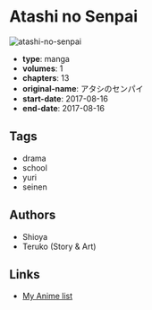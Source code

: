 # Atashi no Senpai

![atashi-no-senpai](https://cdn.myanimelist.net/images/manga/3/222051.jpg)

-   **type**: manga
-   **volumes**: 1
-   **chapters**: 13
-   **original-name**: アタシのセンパイ
-   **start-date**: 2017-08-16
-   **end-date**: 2017-08-16

## Tags

-   drama
-   school
-   yuri
-   seinen

## Authors

-   Shioya
-   Teruko (Story & Art)

## Links

-   [My Anime list](https://myanimelist.net/manga/109584/Atashi_no_Senpai)

